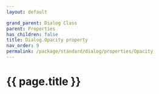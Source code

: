 ```yaml
---
layout: default

grand_parent: Dialog Class
parent: Properties
has_children: false
title: Dialog.Opacity property
nav_order: 9
permalink: /package/standard/dialog/properties/Opacity
---
```

# {{ page.title }}



